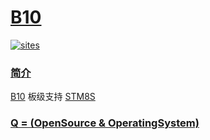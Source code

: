 # [B10](https://github.com/OS-Q/B10)

[![sites](http://182.61.61.133/link/resources/OSQ.png)](http://www.OS-Q.com)

### [简介](https://github.com/OS-Q/B10/wiki)

[B10](https://github.com/OS-Q/B10) 板级支持 [STM8S](https://github.com/SoCXin/STM8S)

### [Q = (OpenSource & OperatingSystem) ](http://www.OS-Q.com)
